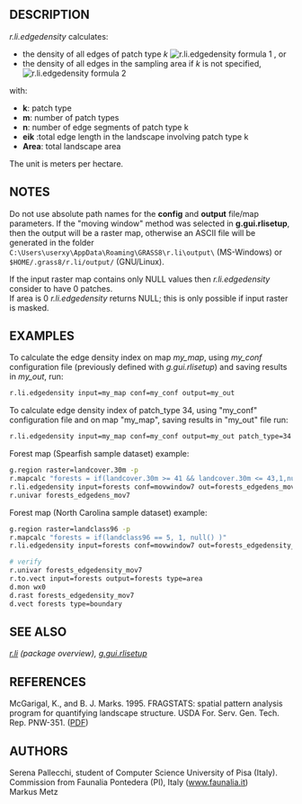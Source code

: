 ## DESCRIPTION

*r.li.edgedensity* calculates:

- the density of all edges of patch type *k* ![r.li.edgedensity formula
  1](r_li_edgedensity_formula_1.png) , or
- the density of all edges in the sampling area if *k* is not specified,
  ![r.li.edgedensity formula 2](r_li_edgedensity_formula_2.png)

with:

- **k**: patch type
- **m**: number of patch types
- **n**: number of edge segments of patch type k
- **e<span class="small"><span class="small">ik</span></span>** :total
  edge length in the landscape involving patch type k
- **Area**: total landscape area

The unit is meters per hectare.

## NOTES

Do not use absolute path names for the **config** and **output**
file/map parameters. If the "moving window" method was selected in
**g.gui.rlisetup**, then the output will be a raster map, otherwise an
ASCII file will be generated in the folder
`C:\Users\userxy\AppData\Roaming\GRASS8\r.li\output\` (MS-Windows) or
`$HOME/.grass8/r.li/output/` (GNU/Linux).

If the input raster map contains only NULL values then
*r.li.edgedensity* consider to have 0 patches.  
If area is 0 *r.li.edgedensity* returns NULL; this is only possible if
input raster is masked.

## EXAMPLES

To calculate the edge density index on map *my_map*, using *my_conf*
configuration file (previously defined with *g.gui.rlisetup*) and saving
results in *my_out*, run:

```sh
r.li.edgedensity input=my_map conf=my_conf output=my_out
```

To calculate edge density index of patch_type 34, using "my_conf"
configuration file and on map "my_map", saving results in "my_out" file
run:  

```sh
r.li.edgedensity input=my_map conf=my_conf output=my_out patch_type=34
```

Forest map (Spearfish sample dataset) example:

```sh
g.region raster=landcover.30m -p
r.mapcalc "forests = if(landcover.30m >= 41 && landcover.30m <= 43,1,null())"
r.li.edgedensity input=forests conf=movwindow7 out=forests_edgedens_mov7
r.univar forests_edgedens_mov7
```

Forest map (North Carolina sample dataset) example:

```sh
g.region raster=landclass96 -p
r.mapcalc "forests = if(landclass96 == 5, 1, null() )"
r.li.edgedensity input=forests conf=movwindow7 out=forests_edgedensity_mov7

# verify
r.univar forests_edgedensity_mov7
r.to.vect input=forests output=forests type=area
d.mon wx0
d.rast forests_edgedensity_mov7
d.vect forests type=boundary
```

## SEE ALSO

*[r.li](r.li.md) (package overview),
[g.gui.rlisetup](g.gui.rlisetup.md)*

## REFERENCES

McGarigal, K., and B. J. Marks. 1995. FRAGSTATS: spatial pattern
analysis program for quantifying landscape structure. USDA For. Serv.
Gen. Tech. Rep. PNW-351. ([PDF](https://doi.org/10.2737/PNW-GTR-351))

## AUTHORS

Serena Pallecchi, student of Computer Science University of Pisa
(Italy).  
Commission from Faunalia Pontedera (PI), Italy (www.faunalia.it)  
Markus Metz
